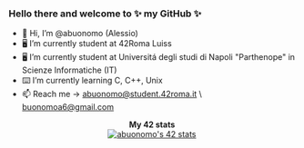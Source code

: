 ### Hello there and welcome to ✨ my GitHub ✨
- 👋 Hi, I’m @abuonomo (Alessio)
- 🖥 I’m currently student at 42Roma Luiss
- 🖥 I’m currently student at Universitá degli studi di Napoli "Parthenope" in Scienze Informatiche (IT)
- ⌨️ I’m currently learning C, C++, Unix
- 📫 Reach me -> abuonomo@student.42roma.it \ buonomoa6@gmail.com

<div align="center">
	<table>
		<tr>
			<b>My 42 stats</b></br>
		</tr>
		<tr>
	<a href="https://github.com/JaeSeoKim/badge42">
		<img src="https://badge42.vercel.app/api/v2/cldvvxzsm00060fmse1mrp8h8/stats?cursusId=21&coalitionId=124" alt="abuonomo's 42 stats" /></a>
	</a>
		</td>
		</tr>
	</table>
</div>
